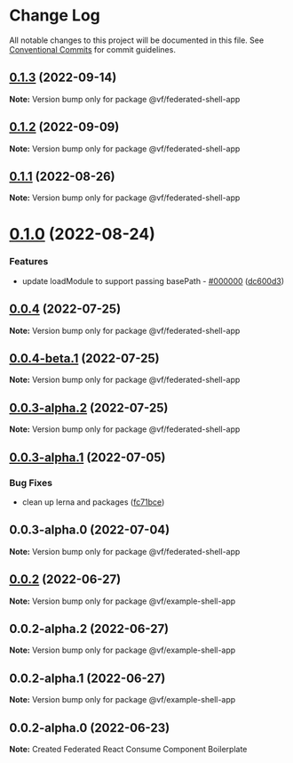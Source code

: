 # Change Log

All notable changes to this project will be documented in this file.
See [Conventional Commits](https://conventionalcommits.org) for commit guidelines.

## [0.1.3](https://vfuk-digital.visualstudio.com/Digital/_git/lib-web-federation-utils/compare/@vf/federated-shell-app@0.1.2...@vf/federated-shell-app@0.1.3) (2022-09-14)

**Note:** Version bump only for package @vf/federated-shell-app





## [0.1.2](https://vfuk-digital.visualstudio.com/Digital/_git/lib-web-federation-utils/compare/@vf/federated-shell-app@0.1.1...@vf/federated-shell-app@0.1.2) (2022-09-09)

**Note:** Version bump only for package @vf/federated-shell-app





## [0.1.1](https://vfuk-digital.visualstudio.com/Digital/_git/lib-web-federation-utils/compare/@vf/federated-shell-app@0.1.0...@vf/federated-shell-app@0.1.1) (2022-08-26)

**Note:** Version bump only for package @vf/federated-shell-app





# [0.1.0](https://vfuk-digital.visualstudio.com/Digital/_git/lib-web-federation-utils/compare/@vf/federated-shell-app@0.0.4...@vf/federated-shell-app@0.1.0) (2022-08-24)


### Features

* update loadModule to support passing basePath - [#000000](https://vfuk-digital.visualstudio.com/Digital/_git/lib-web-federation-utils/issues/000000) ([dc600d3](https://vfuk-digital.visualstudio.com/Digital/_git/lib-web-federation-utils/commits/dc600d3318c8d2de11f5886b0e99d9a8604bc3da))





## [0.0.4](https://vfuk-digital.visualstudio.com/Digital/_git/lib-web-federation-utils/compare/@vf/federated-shell-app@0.0.3-alpha.1...@vf/federated-shell-app@0.0.4) (2022-07-25)

**Note:** Version bump only for package @vf/federated-shell-app





## [0.0.4-beta.1](https://vfuk-digital.visualstudio.com/Digital/_git/lib-web-federation-utils/compare/@vf/federated-shell-app@0.0.3-alpha.1...@vf/federated-shell-app@0.0.4-beta.1) (2022-07-25)

**Note:** Version bump only for package @vf/federated-shell-app





## [0.0.3-alpha.2](https://dev.azure.com/vfuk-digital/Digital/_git/lib-web-federation-utils/compare/@vf/federated-shell-app@0.0.3-alpha.1...@vf/federated-shell-app@0.0.3-alpha.2) (2022-07-25)

**Note:** Version bump only for package @vf/federated-shell-app





## [0.0.3-alpha.1](https://vfuk-digital.visualstudio.com/Digital/_git/lib-web-federation-utils/compare/@vf/federated-shell-app@0.0.3-alpha.0...@vf/federated-shell-app@0.0.3-alpha.1) (2022-07-05)


### Bug Fixes

* clean up lerna and packages ([fc71bce](https://vfuk-digital.visualstudio.com/Digital/_git/lib-web-federation-utils/commits/fc71bceea2880b9d479d95903c6eea67fc2ee27f))





## 0.0.3-alpha.0 (2022-07-04)

**Note:** Version bump only for package @vf/federated-shell-app





## [0.0.2](https://vfuk-digital.visualstudio.com/Digital/_git/lib-web-federation-utils/compare/@vf/example-shell-app@0.0.2-alpha.2...@vf/example-shell-app@0.0.2) (2022-06-27)

**Note:** Version bump only for package @vf/example-shell-app





## 0.0.2-alpha.2 (2022-06-27)

**Note:** Version bump only for package @vf/example-shell-app





## 0.0.2-alpha.1 (2022-06-27)

**Note:** Version bump only for package @vf/example-shell-app





## 0.0.2-alpha.0 (2022-06-23)

**Note:** Created Federated React Consume Component Boilerplate
